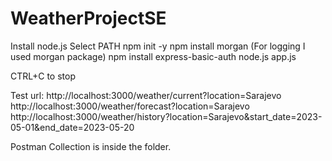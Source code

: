 # WeatherProjectSE

Install node.js
Select PATH
npm init -y
npm install morgan (For logging I used morgan package)
npm install express-basic-auth
node.js app.js

CTRL+C to stop

Test url:
http://localhost:3000/weather/current?location=Sarajevo
http://localhost:3000/weather/forecast?location=Sarajevo
http://localhost:3000/weather/history?location=Sarajevo&start_date=2023-05-01&end_date=2023-05-20

Postman Collection is inside the folder.

